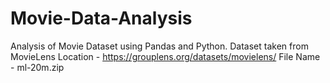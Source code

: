 # Movie-Data-Analysis
Analysis of Movie Dataset using Pandas and Python.
Dataset taken from MovieLens 
Location - https://grouplens.org/datasets/movielens/
File Name - ml-20m.zip
